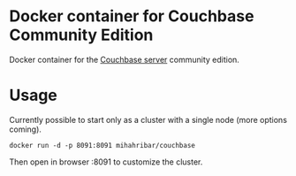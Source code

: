# Docker container for Couchbase Community Edition

Docker container for the [Couchbase server](http://www.couchbase.com) community edition.

# Usage

Currently possible to start only as a cluster with a single node (more options coming).

```
docker run -d -p 8091:8091 mihahribar/couchbase
```

Then open in browser <DOCKER HOST IP>:8091 to customize the cluster.
